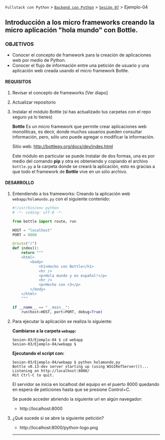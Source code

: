 `Fullstack con Python` > [`Backend con Python`](../../Readme.md) > [`Sesión 07`](../Readme.md) > Ejemplo-04

## Introducción a los micro frameworks creando la micro aplicación "hola mundo" con Bottle.

### OBJETIVOS
- Conocer el concepto de framework para la creación de aplicaciones web por medio de Python.
- Conocer el flujo de información entre una petición de usuario y una aplicación web creada usando el micro framework Bottle.

#### REQUISITOS
1. Revisar el concepto de frameworks [Ver diapo]
1. Actualizar repositorio
1. Instalar el módulo Bottle (si has actualizado tus carpetas con el repo seguro ya lo tienes)

   __Bottle__ Es un micro framework que permite crear aplicaciones web monolíticas, es decir, donde muchos usuarios pueden consultar información, pero, sólo uno puede agregar o modificar la información.

   Sitio web: http://bottlepy.org/docs/dev/index.html

   Este módulo en particular se puede Instalar de dos formas, una es por medio del comando __pip__ y otra es obteniendo y copiando el archivo `bottle.py` a la carpeta donde se creará la aplicación, esto es gracias a que todo el framework de __Bottle__ vive en un sólo archivo.

#### DESARROLLO
1. Entendiendo a los frameworks: Creando la aplicación web `webapp/holamundo.py` con el siguiente contenido:

   ```python
   #!/usr/bin/env python
   # -*- coding: utf-8 -*-

   from bottle import route, run

   HOST = "localhost"
   PORT = 8000

   @route("/")
   def index():
       return """
       <html>
           <body>
               <h1>Hecho con Bottle</h1>
               <hr />
               <p>Hola mundo y en español!</p>
               <hr />
               <p>Hecho con <3</p>
           </body>
       </html>
       """

   if __name__ == "__main__":
       run(host=HOST, port=PORT, debug=True)
   ```

1. Para ejecutar la aplicación se realiza lo siguiente:

   __Cambiarse a la carpeta `webapp`:__
   ```console
   Sesion-03/Ejemplo-04 $ cd webapp
   Sesion-03/Ejemplo-04/webapp $
   ```

   __Ejecutando el script con:__

   ```console
   Sesion-03/Ejemplo-04/webapp $ python holamundo.py
   Bottle v0.13-dev server starting up (using WSGIRefServer())...
   Listening on http://localhost:8000/
   Hit Ctrl-C to quit.
   ```

   El servidor se inicia en localhost del equipo en el puerto 8000 quedando en espera de peticiones hasta que se presione Control+C.

   Se puede acceder abriendo la siguiente url en algún navegador:
   - http://localhost:8000

1. ¿Qué sucede si se abre la siguiente petición?

   - http://localhost:8000/python-logo.png
   ***
